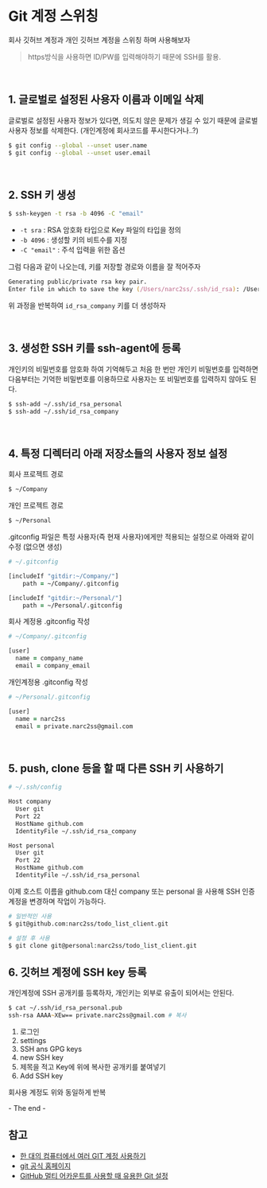 # Git 계정 스위칭

회사 깃허브 계정과 개인 깃허브 계정을 스위칭 하며 사용해보자

> https방식을 사용하면 ID/PW를 입력해야하기 때문에 SSH를 활용.

<br />

## 1. 글로벌로 설정된 사용자 이름과 이메일 삭제

글로벌로 설정된 사용자 정보가 있다면, 의도치 않은 문제가 생길 수 있기 때문에 글로벌 사용자 정보를 삭제한다. (개인계정에 회사코드를 푸시한다거나..?)

```zsh
$ git config --global --unset user.name
$ git config --global --unset user.email
```

<br />

## 2. SSH 키 생성

```zsh
$ ssh-keygen -t rsa -b 4096 -C "email"
```

- `-t sra` : RSA 암호화 타입으로 Key 파일의 타입을 정의
- `-b 4096` : 생성할 키의 비트수를 지정
- `-C "email"` : 주석 입력을 위한 옵션

그럼 다음과 같이 나오는데, 키를 저장할 경로와 이름을 잘 적어주자

```zsh
Generating public/private rsa key pair.
Enter file in which to save the key (/Users/narc2ss/.ssh/id_rsa): /User/narc2ss/.ssh/id_rsa_personal
```

위 과정을 반복하여 `id_rsa_company` 키를 더 생성하자

<br />

## 3. 생성한 SSH 키를 ssh-agent에 등록

개인키의 비밀번호를 암호화 하여 기억해두고 처음 한 번만 개인키 비밀번호를 입력하면 다음부터는 기억한 비밀번호를 이용하므로 사용자는 또 비밀번호를 입력하지 않아도 된다.

```zsh
$ ssh-add ~/.ssh/id_rsa_personal
$ ssh-add ~/.ssh/id_rsa_company
```

<br />

## 4. 특정 디렉터리 아래 저장소들의 사용자 정보 설정

회사 프로젝트 경로

```zsh
$ ~/Company
```

개인 프로젝트 경로

```zsh
$ ~/Personal
```

.gitconfig 파일은 특정 사용자(즉 현재 사용자)에게만 적용되는 설정으로 아래와 같이 수정 (없으면 생성)

```zsh
# ~/.gitconfig

[includeIf "gitdir:~/Company/"]
    path = ~/Company/.gitconfig

[includeIf "gitdir:~/Personal/"]
    path = ~/Personal/.gitconfig
```

회사 계정용 .gitconfig 작성

```zsh
# ~/Company/.gitconfig

[user]
  name = company_name
  email = company_email
```

개인계정용 .gitconfig 작성

```zsh
# ~/Personal/.gitconfig

[user]
  name = narc2ss
  email = private.narc2ss@gmail.com
```

<br />

## 5. push, clone 등을 할 때 다른 SSH 키 사용하기

```zsh
# ~/.ssh/config

Host company
  User git
  Port 22
  HostName github.com
  IdentityFile ~/.ssh/id_rsa_company

Host personal
  User git
  Port 22
  HostName github.com
  IdentityFile ~/.ssh/id_rsa_personal
```

이제 호스트 이름을 github.com 대신 company 또는 personal 을 사용해 SSH 인증 계정을 변경하며 작업이 가능하다.

```zsh
# 일반적인 사용
$ git@github.com:narc2ss/todo_list_client.git

# 설정 후 사용
$ git clone git@personal:narc2ss/todo_list_client.git
```

## 6. 깃허브 계정에 SSH key 등록

개인계정에 SSH 공개키를 등록하자, 개인키는 외부로 유출이 되어서는 안된다.

```zsh
$ cat ~/.ssh/id_rsa_personal.pub
ssh-rsa AAAA~XEw== private.narc2ss@gmail.com # 복사
```

1. 로그인
2. settings
3. SSH ans GPG keys
4. new SSH key
5. 제목을 적고 Key에 위에 복사한 공개키를 붙여넣기
6. Add SSH key

회사용 계정도 위와 동일하게 반복

\- The end -

## 참고

- [한 대의 컴퓨터에서 여러 GIT 계정 사용하기](https://velog.io/@monk_lee/%ED%95%9C-%EB%8C%80%EC%9D%98-%EC%BB%B4%ED%93%A8%ED%84%B0%EC%97%90%EC%84%9C-%EC%97%AC%EB%9F%AC-GIT-%EA%B3%84%EC%A0%95-%EC%82%AC%EC%9A%A9%ED%95%98%EA%B8%B0)
- [git 공식 홈페이지](https://git-scm.com/book/ko/v2/%EC%8B%9C%EC%9E%91%ED%95%98%EA%B8%B0-Git-%EC%B5%9C%EC%B4%88-%EC%84%A4%EC%A0%95)
- [GitHub 멀티 어카운트를 사용할 때 유용한 Git 설정](https://www.lainyzine.com/ko/article/useful-git-settings-when-using-github-multi-account/)
